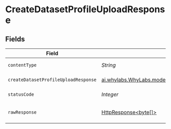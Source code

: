 # CreateDatasetProfileUploadResponse


## Fields

| Field                                                                                                                            | Type                                                                                                                             | Required                                                                                                                         | Description                                                                                                                      |
| -------------------------------------------------------------------------------------------------------------------------------- | -------------------------------------------------------------------------------------------------------------------------------- | -------------------------------------------------------------------------------------------------------------------------------- | -------------------------------------------------------------------------------------------------------------------------------- |
| `contentType`                                                                                                                    | *String*                                                                                                                         | :heavy_check_mark:                                                                                                               | HTTP response content type for this operation                                                                                    |
| `createDatasetProfileUploadResponse`                                                                                             | [ai.whylabs.WhyLabs.models.shared.CreateDatasetProfileUploadResponse](../../models/shared/CreateDatasetProfileUploadResponse.md) | :heavy_minus_sign:                                                                                                               | CreateDatasetProfileUpload default response                                                                                      |
| `statusCode`                                                                                                                     | *Integer*                                                                                                                        | :heavy_check_mark:                                                                                                               | HTTP response status code for this operation                                                                                     |
| `rawResponse`                                                                                                                    | [HttpResponse<byte[]>](https://docs.oracle.com/en/java/javase/11/docs/api/java.net.http/java/net/http/HttpResponse.html)         | :heavy_minus_sign:                                                                                                               | Raw HTTP response; suitable for custom response parsing                                                                          |